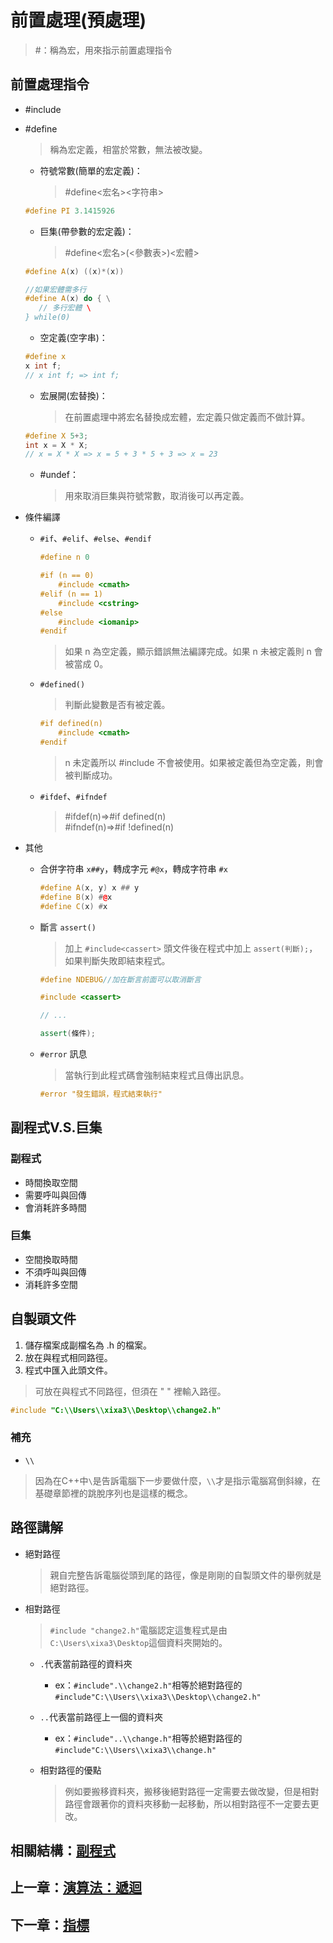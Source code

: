 # 前置處理(預處理)
> #：稱為宏，用來指示前置處理指令

## 前置處理指令
  - #include
  - #define
    
     > 稱為宏定義，相當於常數，無法被改變。

     - 符號常數(簡單的宏定義)：

       > #define<宏名><字符串>

     ```cpp
     #define PI 3.1415926
     ```
     - 巨集(帶參數的宏定義)：
       
       > #define<宏名>(<參數表>)<宏體>

     ```cpp
     #define A(x) ((x)*(x))

     //如果宏體需多行
     #define A(x) do { \
        // 多行宏體 \
     } while(0)
     ```
     
     - 空定義(空字串)：
    
     ```cpp
     #define x
     x int f;
     // x int f; => int f;
     ```

     - 宏展開(宏替換)：
    
       > 在前置處理中將宏名替換成宏體，宏定義只做定義而不做計算。

     ```cpp
     #define X 5+3;
     int x = X * X;
     // x = X * X => x = 5 + 3 * 5 + 3 => x = 23
     ```
     - #undef：
    
       > 用來取消巨集與符號常數，取消後可以再定義。
     
  - 條件編譯
    
    - `#if`、`#elif`、`#else`、`#endif`
    
      ```cpp
      #define n 0
      
      #if (n == 0)
          #include <cmath>
      #elif (n == 1)
          #include <cstring>
      #else
          #include <iomanip>
      #endif
      ```
      > 如果 n 為空定義，顯示錯誤無法編譯完成。如果 n 未被定義則 n 會被當成 0。
    
    - `#defined()`
    
      > 判斷此變數是否有被定義。
      ```cpp
      #if defined(n)
          #include <cmath>
      #endif
      ```
      
      > n 未定義所以 #include <cmath> 不會被使用。如果被定義但為空定義，則會被判斷成功。

    - `#ifdef`、`#ifndef`
      
      > #ifdef(n)=>#if  defined(n)  
      > #ifndef(n)=>#if  !defined(n)

  - 其他
    
    - 合併字符串 `x##y`，轉成字元 `#@x`，轉成字符串 `#x`
    
      ```cpp
      #define A(x, y) x ## y
      #define B(x) #@x
      #define C(x) #x
      ```

    - 斷言 `assert()`
      
      >加上 `#include<cassert>` 頭文件後在程式中加上 `assert(判斷);`，如果判斷失敗即結束程式。
      
      ```cpp
      #define NDEBUG//加在斷言前面可以取消斷言

      #include <cassert>
      
      // ...
      
      assert(條件);
      ```

    - `#error` 訊息
   

      >當執行到此程式碼會強制結束程式且傳出訊息。
      
      ```cpp
      #error "發生錯誤，程式結束執行"
      ```
## 副程式V.S.巨集

### 副程式

- 時間換取空間
- 需要呼叫與回傳
- 會消耗許多時間

### 巨集

- 空間換取時間
- 不須呼叫與回傳
- 消耗許多空間

## 自製頭文件

  1. 儲存檔案成副檔名為 .h 的檔案。
  2. 放在與程式相同路徑。
  3. 程式中匯入此頭文件。

  > 可放在與程式不同路徑，但須在 " " 裡輸入路徑。

  ```cpp
  #include "C:\\Users\\xixa3\\Desktop\\change2.h"
  ```

### 補充

- `\\`
    
> 因為在C++中`\`是告訴電腦下一步要做什麼，`\\`才是指示電腦寫倒斜線，在基礎章節裡的跳脫序列也是這樣的概念。
    
## 路徑講解
      
  - 絕對路徑

    > 親自完整告訴電腦從頭到尾的路徑，像是剛剛的自製頭文件的舉例就是絕對路徑。
    
  - 相對路徑
    
    > `#include "change2.h"`電腦認定這隻程式是由`C:\Users\xixa3\Desktop`這個資料夾開始的。

    - `.`代表當前路徑的資料夾
    
      - ex：`#include".\\change2.h"`相等於絕對路徑的`#include"C:\\Users\\xixa3\\Desktop\\change2.h"`
      
    - `..`代表當前路徑上一個的資料夾
    
      - ex：`#include"..\\change.h"`相等於絕對路徑的`#include"C:\\Users\\xixa3\\change.h"`

    - 相對路徑的優點
    
      > 例如要搬移資料夾，搬移後絕對路徑一定需要去做改變，但是相對路徑會跟著你的資料夾移動一起移動，所以相對路徑不一定要去更改。
      
## 相關結構：[副程式](https://github.com/xixa3333/C-Plus-Plus-Textbook/blob/main/%E5%89%AF%E7%A8%8B%E5%BC%8F.md)
## 上一章：[演算法：遞迴](https://github.com/xixa3333/C-Plus-Plus-Textbook/blob/main/%E6%BC%94%E7%AE%97%E6%B3%95%EF%BC%9A%E9%81%9E%E8%BF%B4.md)
## 下一章：[指標](https://github.com/xixa3333/C-Plus-Plus-Textbook/blob/main/%E6%8C%87%E6%A8%99.md)
